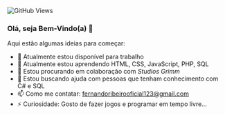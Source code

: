 ![GitHub Views](https://komarev.com/ghpvc/?username=FernandinOficial&color=brightgreen)
### Olá, seja Bem-Vindo(a) 👋

Aqui estão algumas ideias para começar:

- 🔭 Atualmente estou disponível para trabalho
- 🌱 Atualmente estou aprendendo HTML, CSS, JavaScript, PHP, SQL
- 👯 Estou procurando em colaboração com *Studios Grimm*
- 🤔 Estou buscando ajuda com pessoas que tenham conhecimento com C# e SQL
- 📫 Como me contatar: fernandoribeirooficial123@gmail.com
- ⚡ Curiosidade: Gosto de fazer jogos e programar em tempo livre...
